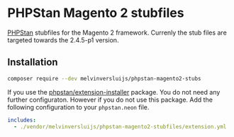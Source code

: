 # PHPStan Magento 2 stubfiles

[PHPStan](https://phpstan.org/) stubfiles for the Magento 2 framework. Currenly the stub files are targeted towards the 2.4.5-p1 version.

## Installation

```bash
composer require --dev melvinversluijs/phpstan-magento2-stubs
```

If you use the [phpstan/extension-installer](https://github.com/phpstan/extension-installer) package. You do not need any further configuraton. However if you do not use this package. Add the following configuration to your `phpstan.neon` file.

```yaml
includes:
  - ./vendor/melvinversluijs/phpstan-magento2-stubfiles/extension.yml
```
